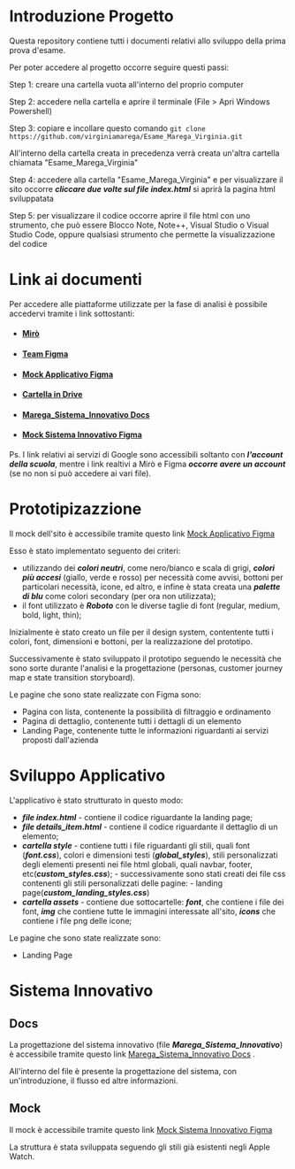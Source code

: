 # Introduzione Progetto
Questa repository contiene tutti i documenti relativi allo sviluppo della prima prova d'esame.

Per poter accedere al progetto occorre seguire questi passi:

Step 1: creare una cartella vuota all'interno del proprio computer

Step 2: accedere nella cartella e aprire il terminale (File > Apri Windows Powershell)

Step 3: copiare e incollare questo comando
        ```
        git clone https://github.com/virginiamarega/Esame_Marega_Virginia.git
        ```
        
All'interno della cartella creata in precedenza verrà creata un'altra cartella chiamata "Esame_Marega_Virginia"

Step 4: accedere alla cartella "Esame_Marega_Virginia" e per visualizzare il sito occorre ***cliccare due volte sul file index.html***
        si aprirà la pagina html sviluppatata

Step 5: per visualizzare il codice occorre aprire il file html con uno strumento, che può essere Blocco Note, Note++, Visual Studio o Visual Studio Code, oppure qualsiasi strumento che permette la visualizzazione del codice

# Link ai documenti
Per accedere alle piattaforme utilizzate per la fase di analisi è possibile accedervi tramite i link sottostanti:
- #### [Mirò](https://miro.com/app/board/o9J_l6MkzoQ=/)
- #### [Team Figma](https://www.figma.com/team_invite/redeem/VCxzwCAo70golS8wMFtxZi)
- #### [Mock Applicativo Figma](https://www.figma.com/file/gapy1TGFhutlHgAi2yHmw1/Applicativo?node-id=0%3A1)
- #### [Cartella in Drive](https://drive.google.com/drive/folders/1FQEXgmy4oxFInOlcd2wIREhmhkMsuFx6?usp=sharing)
- #### [Marega_Sistema_Innovativo Docs](https://docs.google.com/document/d/1-jHPAbyxrSvylMH0Qjzta6vDXQ8XkOgLEQB9oXpcWys/edit?usp=sharing)
- #### [Mock Sistema Innovativo Figma](https://www.figma.com/file/yFbcnxLfTM5d7f6pCT7t0a/Sistema-Innovativo?node-id=0%3A1)

Ps. I link relativi ai servizi di Google sono accessibili soltanto con ***l'account della scuola***, mentre i link realtivi a Mirò e Figma ***occorre avere un account*** (se no non si può accedere ai vari file).

# Prototipizazzione
Il mock dell'sito è accessibile tramite questo link [Mock Applicativo Figma](https://www.figma.com/file/gapy1TGFhutlHgAi2yHmw1/Applicativo?node-id=0%3A1)

Esso è stato implementato seguento dei criteri:
- utilizzando dei ***colori neutri***, come nero/bianco e scala di grigi, ***colori più accesi*** (giallo, verde e rosso) per necessità come avvisi, bottoni per particolari necessità, icone, ed altro, e infine è stata creata una ***palette di blu*** come colori secondary (per ora non utilizzata);
- il font utilizzato è ***Roboto*** con le diverse taglie di font (regular, medium, bold, light, thin);

Inizialmente è stato creato un file per il design system, contentente tutti i colori, font, dimensioni e bottoni, per la realizzazione del prototipo.

Successivamente è stato sviluppato il prototipo seguendo le necessità che sono sorte durante l'analisi e la progettazione (personas, customer journey map e state transition storyboard).

Le pagine che sono state realizzate con Figma sono:
- Pagina con lista, contenente la possibilità di filtraggio e ordinamento
- Pagina di dettaglio, contenente tutti i dettagli di un elemento
- Landing Page, contenente tutte le informazioni riguardanti ai servizi proposti dall'azienda


# Sviluppo Applicativo
L'applicativo è stato strutturato in questo modo:
- ***file index.html*** - contiene il codice riguardante la landing page;
- ***file details_item.html*** - contiene il codice riguardante il dettaglio di un elemento;
- ***cartella style*** - contiene tutti i file riguardanti gli stili, quali font (***font.css***), colori e dimensioni testi (***global_styles***), stili personalizzati degli elementi presenti nei file html globali, quali navbar, footer, etc(***custom_styles.css***);
        - successivamente sono stati creati dei file css contenenti gli stili personalizzati delle pagine:
                - landing page(***custom_landing_styles.css***)
- ***cartella assets*** - contiene due sottocartelle: ***font***, che contiene i file dei font, ***img*** che contiene tutte le immagini interessate all'sito, ***icons*** che contiene i file png delle icone;

Le pagine che sono state realizzate sono:
- Landing Page

# Sistema Innovativo
## Docs
La progettazione del sistema innovativo (file ***Marega_Sistema_Innovativo***) è accessibile tramite questo link [Marega_Sistema_Innovativo Docs](https://docs.google.com/document/d/1-jHPAbyxrSvylMH0Qjzta6vDXQ8XkOgLEQB9oXpcWys/edit?usp=sharing) .

All'interno del file è presente la progettazione del sistema, con un'introduzione, il flusso ed altre informazioni.

## Mock
Il mock è accessibile tramite questo link [Mock Sistema Innovativo Figma](https://www.figma.com/file/yFbcnxLfTM5d7f6pCT7t0a/Sistema-Innovativo?node-id=0%3A1)

La struttura è stata sviluppata seguendo gli stili già esistenti negli Apple Watch.